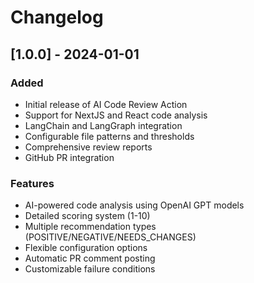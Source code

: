 # Changelog

## [1.0.0] - 2024-01-01

### Added
- Initial release of AI Code Review Action
- Support for NextJS and React code analysis
- LangChain and LangGraph integration
- Configurable file patterns and thresholds
- Comprehensive review reports
- GitHub PR integration

### Features
- AI-powered code analysis using OpenAI GPT models
- Detailed scoring system (1-10)
- Multiple recommendation types (POSITIVE/NEGATIVE/NEEDS_CHANGES)
- Flexible configuration options
- Automatic PR comment posting
- Customizable failure conditions